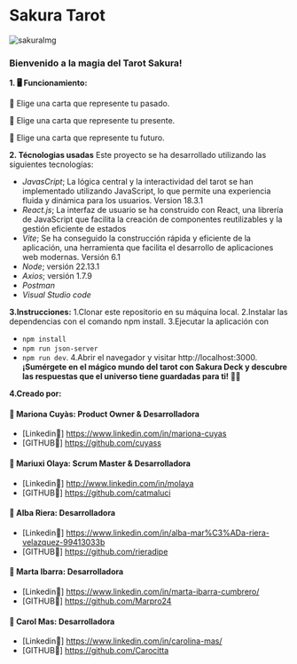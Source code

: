 # Sakura Tarot

![sakuraImg](https://github.com/user-attachments/assets/741028ae-2ae4-4230-9520-a96b17746aa6)

### Bienvenido a la magia del Tarot Sakura!

**1. 🖥️ Funcionamiento:**

   🌌 Elige una carta que represente tu pasado.

   🌟 Elige una carta que represente tu presente.

   🌈 Elige una carta que represente tu futuro.

**2. Técnologias usadas** 
Este proyecto se ha desarrollado utilizando las siguientes tecnologías:
  * *JavasCript*;  La lógica central y la interactividad del tarot se han implementado utilizando JavaScript, lo que permite una experiencia fluida y dinámica para los usuarios. Version 18.3.1
  *  *React.js*; La interfaz de usuario se ha construido con React, una librería de JavaScript que facilita la creación de componentes reutilizables y la gestión eficiente de estados
  *  *Vite*; Se ha conseguido la construcción rápida y eficiente de la aplicación, una herramienta que facilita el desarrollo de aplicaciones web modernas. Versión 6.1
  *  *Node*; versión 22.13.1
  *  *Axios*; versión 1.7.9
  *  *Postman*
  *  *Visual Studio code*

**3.Instrucciones:**
1.Clonar este repositorio en su máquina local.
2.Instalar las dependencias con el comando npm install.
3.Ejecutar la aplicación con
  - ```npm install```
  - ```npm run json-server ```
  - ```npm run dev```.
4.Abrir el navegador y visitar http://localhost:3000.
**¡Sumérgete en el mágico mundo del tarot con Sakura Deck y descubre las respuestas que el universo tiene guardadas para ti! 🌈✨**

**4.Creado por:**
#### 👩 Mariona Cuyàs: Product Owner & Desarrolladora
* [Linkedin🔗] https://www.linkedin.com/in/mariona-cuyas
* [GITHUB🔗] https://github.com/cuyass
#### 👩 Mariuxi Olaya: Scrum Master & Desarrolladora
* [Linkedin🔗]  http://www.linkedin.com/in/molaya
* [GITHUB🔗]  https://github.com/catmaluci
####  👩 Alba Riera: Desarrolladora 
* [Linkedin🔗]  https://www.linkedin.com/in/alba-mar%C3%ADa-riera-velazquez-99413033b
* [GITHUB🔗]  https://github.com/rieradipe
####  👩 Marta Ibarra: Desarrolladora
* [Linkedin🔗]  https://www.linkedin.com/in/marta-ibarra-cumbrero/
* [GITHUB🔗]  https://github.com/Marpro24
####  👩 Carol Mas: Desarrolladora
* [Linkedin🔗]  https://www.linkedin.com/in/carolina-mas/
* [GITHUB🔗]  https://github.com/Carocitta


  





  
